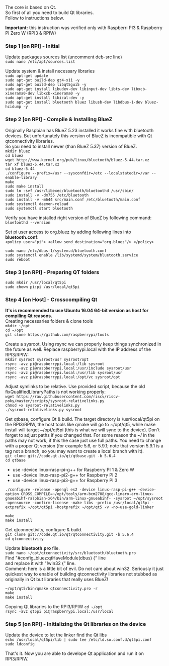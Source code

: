 The core is based on Qt.<br/>
So first of all you need to build Qt libraries.<br/>
Follow to instructions below.<br/>

**Important:** this instruction was verified only with Raspberri PI3 & Raspberry PI Zero W (RPI3 & RPIW)

### Step 1 [on RPI] - Initial
Update packages sources list (uncomment deb-src line)<br/>
`sudo nano /etc/apt/sources.list`<br/>

Update system & install necessary libraries<br/>
`sudo apt-get update`<br/>
`sudo apt-get build-dep qt4-x11 -y`<br/>
`sudo apt-get build-dep libqt5gui5 -y`<br/>
`sudo apt-get install libudev-dev libinput-dev libts-dev libxcb-xinerama0-dev libxcb-xinerama0 -y`<br/>
`sudo apt-get install libical-dev -y`<br/>
`sudo apt-get install bluetooth bluez libusb-dev libdbus-1-dev bluez-hcidump -y`<br/>

### Step 2 [on RPI] - Compile & Installing BlueZ
Originally Raspbian has BlueZ 5.23 installed it works fine with bluetooth devices. But unfortunately this version of BlueZ is incompatible with Qt qtconnectivity libraries.<br/> 
So you need to install newer (than BlueZ 5.37) version of BlueZ.<br/>
`mkdir bluez`<br/>
`cd bluez`<br/>
`wget http://www.kernel.org/pub/linux/bluetooth/bluez-5.44.tar.xz`<br/>
`tar xf bluez-5.44.tar.xz`<br/>
`cd bluez-5.44`<br/>
`./configure --prefix=/usr --sysconfdir=/etc --localstatedir=/var --enable-library`<br/>
`make`<br/>
`sudo make install`<br/>
`sudo ln -svf /usr/libexec/bluetooth/bluetoothd /usr/sbin/`<br/>
`sudo install -v -dm755 /etc/bluetooth`<br/>
`sudo install -v -m644 src/main.conf /etc/bluetooth/main.conf`<br/>
`sudo systemctl daemon-reload`<br/>
`sudo systemctl start bluetooth`<br/>

Verify you have installed right version of BlueZ by following command:<br/>
`bluetoothd --version`<br/>

Set pi user access to org.bluez by adding following lines into **bluetooth.conf**:<br/>
``
 <policy user="pi">
    <allow send_destination="org.bluez"/>
  </policy>
``

`sudo nano /etc/dbus-1/system.d/bluetooth.conf`<br/>
`sudo systemctl enable /lib/systemd/system/bluetooth.service`<br/>
`sudo reboot`<br/>


### Step 3 [on RPI] - Preparing QT folders
`sudo mkdir /usr/local/qt5pi`<br/>
`sudo chown pi:pi /usr/local/qt5pi`<br/>


### Step 4 [on Host] - Crosscompiling Qt
**It's is recommended to use Ubuntu 16.04 64-bit version as host for compiling Qt reasons.**<br/>
Creating necessaries folders & clone tools<br/>
`mkdir ~/opt`<br/>
`cd ~/opt`<br/>
`git clone https://github.com/raspberrypi/tools`<br/>

Create a sysroot. Using rsync we can properly keep things synchronized in the future as well. Replace raspberrypi.local with the IP address of the RPI3/RPIW:<br/>
`mkdir sysroot sysroot/usr sysroot/opt`<br/>
`rsync -avz pi@raspberrypi.local:/lib sysroot`<br/>
`rsync -avz pi@raspberrypi.local:/usr/include sysroot/usr`<br/>
`rsync -avz pi@raspberrypi.local:/usr/lib sysroot/usr`<br/>
`rsync -avz pi@raspberrypi.local:/opt/vc sysroot/opt`<br/>

Adjust symlinks to be relative. Use provided script, because the old fixQualifiedLibraryPaths is not working properly:<br/>
`wget https://raw.githubusercontent.com/riscv/riscv-poky/master/scripts/sysroot-relativelinks.py`<br/>
`chmod +x sysroot-relativelinks.py`<br/>
`./sysroot-relativelinks.py sysroot`<br/>

Get qtbase, configure Qt & build. The target directory is /usr/local/qt5pi on the RPI3/RPIW, the host tools like qmake will go to ~/opt/qt5, while make install will target ~/opt/qt5pi (this is what we will sync to the device). Don't forget to adjust paths if you changed that. For some reason the ~/ in the paths may not work, if this the case just use full paths. You need to change <qt-version> with a proper Qt version (for example 5.6, or 5.9.1; note that version 5.9.1 is a tag not a branch, so you may want to create a local branch with it). <br/>
`git clone git://code.qt.io/qt/qtbase.git -b 5.6.4`<br/>
`cd qtbase`<br/>
 - use -device linux-rasp-pi-g++ for Raspberry PI 1 & Zero W
 - use -device linux-rasp-pi2-g++ for Raspberry PI 2
 - use -device linux-rasp-pi3-g++ for Raspberry PI 3<br/>
 
`./configure -release -opengl es2 -device linux-rasp-pi-g++ -device-option CROSS_COMPILE=~/opt/tools/arm-bcm2708/gcc-linaro-arm-linux-gnueabihf-raspbian-x64/bin/arm-linux-gnueabihf- -sysroot ~/opt/sysroot -opensource -confirm-license -make libs -prefix /usr/local/qt5pi -extprefix ~/opt/qt5pi -hostprefix ~/opt/qt5 -v -no-use-gold-linker` <br/>

`make`<br/>
`make install`<br/>

Get qtconnectivity, configure & build. <br/>
`git clone git://code.qt.io/qt/qtconnectivity.git -b 5.6.4`<br/>
`cd qtconnectivity`<br/>
 
 Update **bluetooth.pro** file. <br/>
 `sudo nano ~/opt/qtconnectivity/src/bluetooth/bluetooth.pro`<br/>
 Find "#config_bluez:qtHaveModule(dbus) {" line<br/>
 and replace it with "!win32 {" line.<br/>
 Comment: here is a little bit of evil. Do not care about win32. Seriously it just quickest way to enable of building qtconnectivity libraries not stubbed as originally in Qt but libraries that really uses BlueZ!
 
`~/opt/qt5/bin/qmake qtconnectivity.pro -r`<br/>
`make`<br/>
`make install`<br/>

Copying Qt libraries to the RPI3/RPIW
`cd ~/opt`<br/>
`rsync -avz qt5pi pi@raspberrypi.local:/usr/local`<br/>

### Step 5 [on RPI] - Initializing the Qt libraries on the device
Update the device to let the linker find the Qt libs<br/>
`echo /usr/local/qt5pi/lib | sudo tee /etc/ld.so.conf.d/qt5pi.conf`<br/>
`sudo ldconfig`<br/>

That's it. Now you are able to develope Qt application and run it on RPI3/RPIW. 


